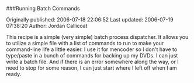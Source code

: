 ###Running Batch Commands

Originally published: 2006-07-18 22:06:52
Last updated: 2006-07-19 07:38:20
Author: Jordan Callicoat

This recipe is a simple (very simple) batch process dispatcher. It allows you to utilize a simple file with a list of commands to run to make your command-line life a little easier. I use it for mencoder so I don't have to type/paste in a bunch of commands for backing up my DVDs. I can just write a batch file. And if there is an error somewhere along the way, or I need to stop for some reason, I can just start where I left off when I am ready.